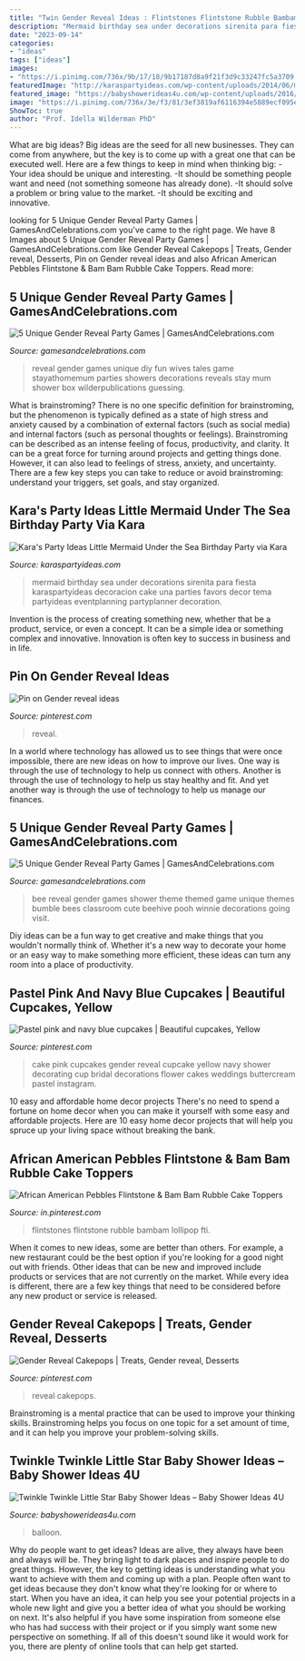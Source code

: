 ```yaml
---
title: "Twin Gender Reveal Ideas : Flintstones Flintstone Rubble Bambam Lollipop Fti"
description: "Mermaid birthday sea under decorations sirenita para fiesta karaspartyideas decoracion cake una parties favors decor tema partyideas eventplanning partyplanner decoration"
date: "2023-09-14"
categories:
- "ideas"
tags: ["ideas"]
images:
- "https://i.pinimg.com/736x/9b/17/18/9b17187d8a9f21f3d9c33247fc5a3709.jpg"
featuredImage: "http://karaspartyideas.com/wp-content/uploads/2014/06/mermaid3.jpeg"
featured_image: "https://babyshowerideas4u.com/wp-content/uploads/2016/02/TWINKLE-TWINKLE-Balloon-Garland.jpg"
image: "https://i.pinimg.com/736x/3e/f3/81/3ef3819af6116394e5889ecf095ec0ef.jpg"
ShowToc: true
author: "Prof. Idella Wilderman PhD"
---
```



What are big ideas?
Big ideas are the seed for all new businesses. They can come from anywhere, but the key is to come up with a great one that can be executed well. Here are a few things to keep in mind when thinking big: 
-Your idea should be unique and interesting. 
-It should be something people want and need (not something someone has already done). 
-It should solve a problem or bring value to the market. 
-It should be exciting and innovative.

	

		
looking for 5 Unique Gender Reveal Party Games | GamesAndCelebrations.com you've came to the right page. We have 8 Images about 5 Unique Gender Reveal Party Games | GamesAndCelebrations.com like Gender Reveal Cakepops | Treats, Gender reveal, Desserts, Pin on Gender reveal ideas and also African American Pebbles Flintstone &amp; Bam Bam Rubble Cake Toppers. Read more:
		
    
## 5 Unique Gender Reveal Party Games | GamesAndCelebrations.com

<img loading=lazy src="https://www.gamesandcelebrations.com/wp-content/uploads/2017/11/Baby-Gender-Reveal-Party-Games.jpg" onerror="this.onerror=null;this.src='https://tse2.mm.bing.net/th?id=OIP.SfQXIkVsmSG8sSzRytlcXwHaJ3&amp;pid=15.1';" alt="5 Unique Gender Reveal Party Games | GamesAndCelebrations.com">

_Source: gamesandcelebrations.com_

>reveal gender games unique diy fun wives tales game stayathomemum parties showers decorations reveals stay mum shower box wilderpublications guessing. 

	

What is brainstroming?
There is no one specific definition for brainstroming, but the phenomenon is typically defined as a state of high stress and anxiety caused by a combination of external factors (such as social media) and internal factors (such as personal thoughts or feelings). Brainstroming can be described as an intense feeling of focus, productivity, and clarity. It can be a great force for turning around projects and getting things done. However, it can also lead to feelings of stress, anxiety, and uncertainty. There are a few key steps you can take to reduce or avoid brainstroming: understand your triggers, set goals, and stay organized.

    
## Kara&#039;s Party Ideas Little Mermaid Under The Sea Birthday Party Via Kara

<img loading=lazy src="http://karaspartyideas.com/wp-content/uploads/2014/06/mermaid3.jpeg" onerror="this.onerror=null;this.src='https://tse3.mm.bing.net/th?id=OIP.VukJOJvgucS9Uec267U1pAHaLF&amp;pid=15.1';" alt="Kara&#039;s Party Ideas Little Mermaid Under the Sea Birthday Party via Kara">

_Source: karaspartyideas.com_

>mermaid birthday sea under decorations sirenita para fiesta karaspartyideas decoracion cake una parties favors decor tema partyideas eventplanning partyplanner decoration. 

	

Invention is the process of creating something new, whether that be a product, service, or even a concept. It can be a simple idea or something complex and innovative. Innovation is often key to success in business and in life.

    
## Pin On Gender Reveal Ideas

<img loading=lazy src="https://i.pinimg.com/736x/f2/17/1d/f2171d06b72fa48e17d9c86c951133f6.jpg" onerror="this.onerror=null;this.src='https://tse1.mm.bing.net/th?id=OIP.Z_fFTp2LQGpD93dY1y5iSgHaJ3&amp;pid=15.1';" alt="Pin on Gender reveal ideas">

_Source: pinterest.com_

>reveal. 

	

In a world where technology has allowed us to see things that were once impossible, there are new ideas on how to improve our lives. One way is through the use of technology to help us connect with others. Another is through the use of technology to help us stay healthy and fit. And yet another way is through the use of technology to help us manage our finances.

    
## 5 Unique Gender Reveal Party Games | GamesAndCelebrations.com

<img loading=lazy src="https://www.gamesandcelebrations.com/wp-content/uploads/2017/11/Gender-Reveal-Party-Games-Ideas.jpg" onerror="this.onerror=null;this.src='https://tse3.mm.bing.net/th?id=OIP.LeNYfrUjSlZmwjeVokEshQAAAA&amp;pid=15.1';" alt="5 Unique Gender Reveal Party Games | GamesAndCelebrations.com">

_Source: gamesandcelebrations.com_

>bee reveal gender games shower theme themed game unique themes bumble bees classroom cute beehive pooh winnie decorations going visit. 

	

Diy ideas can be a fun way to get creative and make things that you wouldn't normally think of. Whether it's a new way to decorate your home or an easy way to make something more efficient, these ideas can turn any room into a place of productivity.

    
## Pastel Pink And Navy Blue Cupcakes | Beautiful Cupcakes, Yellow

<img loading=lazy src="https://i.pinimg.com/736x/3e/f3/81/3ef3819af6116394e5889ecf095ec0ef.jpg" onerror="this.onerror=null;this.src='https://tse4.mm.bing.net/th?id=OIP.4dEDF7dHzNU0_V2Ai3LergHaJ3&amp;pid=15.1';" alt="Pastel pink and navy blue cupcakes | Beautiful cupcakes, Yellow">

_Source: pinterest.com_

>cake pink cupcakes gender reveal cupcake yellow navy shower decorating cup bridal decorations flower cakes weddings buttercream pastel instagram. 

	

10 easy and affordable home decor projects
There's no need to spend a fortune on home decor when you can make it yourself with some easy and affordable projects. Here are 10 easy home decor projects that will help you spruce up your living space without breaking the bank.

    
## African American Pebbles Flintstone &amp; Bam Bam Rubble Cake Toppers

<img loading=lazy src="https://i.pinimg.com/736x/9b/17/18/9b17187d8a9f21f3d9c33247fc5a3709.jpg" onerror="this.onerror=null;this.src='https://tse2.mm.bing.net/th?id=OIP.eMjNTmM9UFg7pf89LnddgQHaJ3&amp;pid=15.1';" alt="African American Pebbles Flintstone &amp; Bam Bam Rubble Cake Toppers">

_Source: in.pinterest.com_

>flintstones flintstone rubble bambam lollipop fti. 

	

When it comes to new ideas, some are better than others. For example, a new restaurant could be the best option if you're looking for a good night out with friends. Other ideas that can be new and improved include products or services that are not currently on the market. While every idea is different, there are a few key things that need to be considered before any new product or service is released.

    
## Gender Reveal Cakepops | Treats, Gender Reveal, Desserts

<img loading=lazy src="https://i.pinimg.com/1200x/78/ca/89/78ca894685b88dd15bddda108428c123.jpg" onerror="this.onerror=null;this.src='https://tse2.mm.bing.net/th?id=OIP.R3P3dsmtyBp9iSHDhvLxzgHaLL&amp;pid=15.1';" alt="Gender Reveal Cakepops | Treats, Gender reveal, Desserts">

_Source: pinterest.com_

>reveal cakepops. 

	

Brainstroming is a mental practice that can be used to improve your thinking skills. Brainstroming helps you focus on one topic for a set amount of time, and it can help you improve your problem-solving skills.

    
## Twinkle Twinkle Little Star Baby Shower Ideas – Baby Shower Ideas 4U

<img loading=lazy src="https://babyshowerideas4u.com/wp-content/uploads/2016/02/TWINKLE-TWINKLE-Balloon-Garland.jpg" onerror="this.onerror=null;this.src='https://tse1.mm.bing.net/th?id=OIP.du9lEm-kFXG44zIBgaow6gHaE8&amp;pid=15.1';" alt="Twinkle Twinkle Little Star Baby Shower Ideas – Baby Shower Ideas 4U">

_Source: babyshowerideas4u.com_

>balloon. 

	

Why do people want to get ideas?
Ideas are alive, they always have been and always will be. They bring light to dark places and inspire people to do great things. However, the key to getting ideas is understanding what you want to achieve with them and coming up with a plan. 
People often want to get ideas because they don't know what they're looking for or where to start. When you have an idea, it can help you see your potential projects in a whole new light and give you a better idea of what you should be working on next. It's also helpful if you have some inspiration from someone else who has had success with their project or if you simply want some new perspective on something. If all of this doesn't sound like it would work for you, there are plenty of online tools that can help get started.

